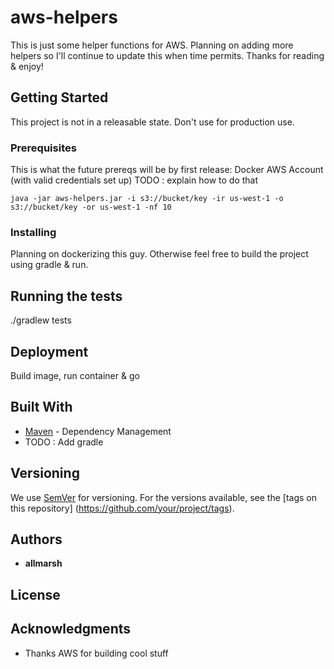 # aws-helpers

This is just some helper functions for AWS. Planning on adding more helpers so I'll continue to update this when time
permits. Thanks for reading & enjoy!

## Getting Started

This project is not in a releasable state. Don't use for production use.

### Prerequisites

This is what the future prereqs will be by first release:
Docker
AWS Account (with valid credentials set up) TODO : explain how to do that

```
java -jar aws-helpers.jar -i s3://bucket/key -ir us-west-1 -o s3://bucket/key -or us-west-1 -nf 10
```

### Installing

Planning on dockerizing this guy. Otherwise feel free to build the project using gradle & run.

## Running the tests

./gradlew tests

## Deployment

Build image, run container & go

## Built With

* [Maven](https://maven.apache.org/) - Dependency Management
* TODO : Add gradle

## Versioning

We use [SemVer](http://semver.org/) for versioning. For the versions available, see the [tags on this repository]
(https://github.com/your/project/tags).

## Authors

* **allmarsh**

## License

## Acknowledgments

* Thanks AWS for building cool stuff